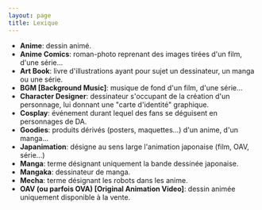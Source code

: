```yaml
---
layout: page
title: Lexique
---
```


- **Anime**: dessin animé.
- **Anime Comics**: roman-photo reprenant des images tirées d'un film, d'une série...
- **Art Book**: livre d'illustrations ayant pour sujet un dessinateur, un manga ou une série.
- **BGM [Background Music]**: musique de fond d'un film, d'une série...
- **Character Designer**: dessinateur s'occupant de la création d'un personnage, lui donnant une "carte d'identité" graphique.
- **Cosplay**: événement durant lequel des fans se déguisent en personnages de DA.
- **Goodies**: produits dérivés (posters, maquettes...) d'un anime, d'un manga...
- **Japanimation**: désigne au sens large l'animation japonaise (film, OAV, série...)
- **Manga**: terme désignant uniquement la bande dessinée japonaise.
- **Mangaka**: dessinateur de manga.
- **Mecha**: terme désignant les robots dans les anime.
- **OAV (ou parfois OVA) [Original Animation Video]**: dessin animée uniquement disponible à la vente.